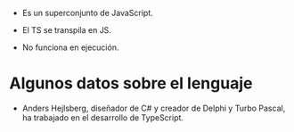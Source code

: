 - Es un superconjunto de JavaScript.

- El TS se transpila en JS.

- No funciona en ejecución.

# Algunos datos sobre el lenguaje

- Anders Hejlsberg, diseñador de C# y creador de Delphi y Turbo Pascal, ha trabajado en el desarrollo de TypeScript.
